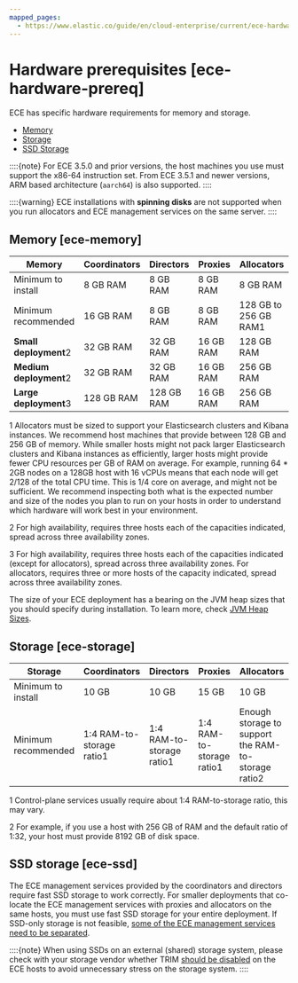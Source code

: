 ```yaml
---
mapped_pages:
  - https://www.elastic.co/guide/en/cloud-enterprise/current/ece-hardware-prereq.html
---
```


# Hardware prerequisites [ece-hardware-prereq]

ECE has specific hardware requirements for memory and storage.

* [Memory](#ece-memory)
* [Storage](#ece-storage)
* [SSD Storage](#ece-ssd)

::::{note}
For ECE 3.5.0 and prior versions, the host machines you use must support the x86-64 instruction set. From ECE 3.5.1 and newer versions, ARM based architecture (`aarch64`) is also supported.
::::


::::{warning}
ECE installations with **spinning disks** are not supported when you run allocators and ECE management services on the same server.
::::



## Memory [ece-memory]

| **Memory** | Coordinators | Directors | Proxies | Allocators |
| --- | --- | --- | --- | --- |
| Minimum to install | 8 GB RAM | 8 GB RAM | 8 GB RAM | 8 GB RAM<br> |
| Minimum recommended | 16 GB RAM | 8 GB RAM | 8 GB RAM | 128 GB to 256 GB RAM1<br> |
| **Small deployment**2 | 32 GB RAM | 32 GB RAM | 16 GB RAM | 128 GB RAM<br> |
| **Medium deployment**2 | 32 GB RAM | 32 GB RAM | 16 GB RAM | 256 GB RAM<br> |
| **Large deployment**3 | 128 GB RAM | 128 GB RAM | 16 GB RAM | 256 GB RAM<br> |

1 Allocators must be sized to support your Elasticsearch clusters and Kibana instances. We recommend host machines that provide between 128 GB and 256 GB of memory. While smaller hosts might not pack larger Elasticsearch clusters and Kibana instances as efficiently, larger hosts might provide fewer CPU resources per GB of RAM on average. For example, running 64 * 2GB nodes on a 128GB host with 16 vCPUs means that each node will get 2/128 of the total CPU time. This is 1/4 core on average, and might not be sufficient. We recommend inspecting both what is the expected number and size of the nodes you plan to run on your hosts in order to understand which hardware will work best in your environment.

2 For high availability, requires three hosts each of the capacities indicated, spread across three availability zones.

3 For high availability, requires three hosts each of the capacities indicated (except for allocators), spread across three availability zones. For allocators, requires three or more hosts of the capacity indicated, spread across three availability zones.

The size of your ECE deployment has a bearing on the JVM heap sizes that you should specify during installation. To learn more, check [JVM Heap Sizes](ece-jvm.md).


## Storage [ece-storage]

| **Storage** | Coordinators | Directors | Proxies | Allocators |
| --- | --- | --- | --- | --- |
| Minimum to install | 10 GB | 10 GB | 15 GB | 10 GB |
| Minimum recommended | 1:4 RAM-to-storage ratio1 | 1:4 RAM-to-storage ratio1 | 1:4 RAM-to-storage ratio1 | Enough storage to support the RAM-to-storage ratio2 |

1 Control-plane services usually require about 1:4 RAM-to-storage ratio, this may vary.

2 For example, if you use a host with 256 GB of RAM and the default ratio of 1:32, your host must provide 8192 GB of disk space.


## SSD storage [ece-ssd]

The ECE management services provided by the coordinators and directors require fast SSD storage to work correctly. For smaller deployments that co-locate the ECE management services with proxies and allocators on the same hosts, you must use fast SSD storage for your entire deployment. If SSD-only storage is not feasible, [some of the ECE management services need to be separated](ece-roles.md).

::::{note}
When using SSDs on an external (shared) storage system, please check with your storage vendor whether TRIM [should be disabled](https://www.elastic.co/blog/is-your-elasticsearch-trimmed) on the ECE hosts to avoid unnecessary stress on the storage system.
::::
